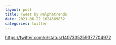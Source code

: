 ```yaml
--- 
layout: post 
title: Tweet by @alphatrends 
date: 2021-06-22 1624369852 
categories: twitter 
--- 
```

https://twitter.com/o/status/1407335259377704972